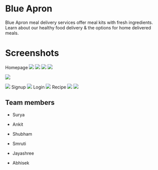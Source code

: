 # Blue Apron
Blue Apron meal delivery services offer meal kits with fresh ingredients. Learn about our healthy food delivery & the options for home delivered meals.
# Screenshots
Homepage
![](https://github.com/smrutisourav7/gitone/assets/138769321/2a134d60-0244-4222-bdb6-c9b3a56915e2)
![](https://github.com/smrutisourav7/tutorial/assets/138769321/9eb2645d-47f6-4a53-938c-8d67db5dd165)
![](https://github.com/smrutisourav7/tutorial/assets/138769321/bd4fffcf-b4e9-4cca-8b62-2ea398c894e2)
![](https://github.com/smrutisourav7/tutorial/assets/138769321/a713cd67-a19e-4191-8866-95948394ba07)

![](https://github.com/smrutisourav7/tutorial/assets/138769321/9e3df822-1cf3-4f17-bb78-31cabcb5ab93)


![](https://github.com/smrutisourav7/tutorial/assets/138769321/029511fb-dd4d-4434-978a-93db72fa80c6)
Signup
![](https://github.com/smrutisourav7/tutorial/assets/138769321/b9b06250-c94e-4776-b011-024d27d4a362)
Login
![](https://github.com/smrutisourav7/tutorial/assets/138769321/a96b48a6-5a07-47fb-81c6-f139f39fd43c)
Recipe
![](https://github.com/smrutisourav7/tutorial/assets/138769321/7846954a-b3ac-418f-90c1-f5ac1e58c38e)
![](https://github.com/smrutisourav7/tutorial/assets/138769321/9c4a72ef-3198-4431-85a3-5de546cc9ab0)
## Team members

- Surya

- Ankit

- Shubham

- Smruti

- Jayashree

- Abhisek

